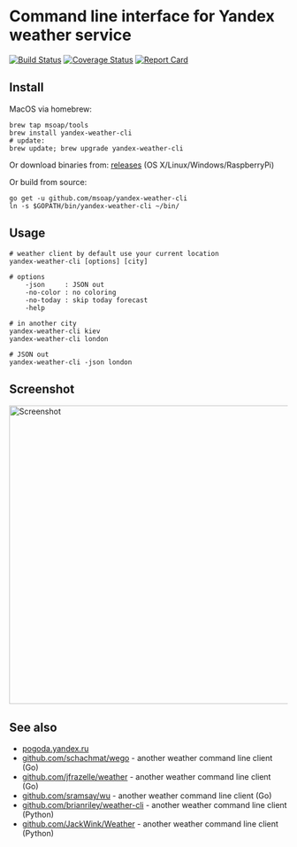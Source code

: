 Command line interface for Yandex weather service
=================================================

[![Build Status](https://travis-ci.org/msoap/yandex-weather-cli.svg?branch=master)](https://travis-ci.org/msoap/yandex-weather-cli)
[![Coverage Status](https://coveralls.io/repos/github/msoap/yandex-weather-cli/badge.svg?branch=master)](https://coveralls.io/github/msoap/yandex-weather-cli?branch=master)
[![Report Card](https://goreportcard.com/badge/github.com/msoap/yandex-weather-cli)](https://goreportcard.com/report/github.com/msoap/yandex-weather-cli)

Install
-------------------

MacOS via homebrew:

    brew tap msoap/tools
    brew install yandex-weather-cli
    # update:
    brew update; brew upgrade yandex-weather-cli

Or download binaries from: [releases](https://github.com/msoap/yandex-weather-cli/releases) (OS X/Linux/Windows/RaspberryPi)

Or build from source:

    go get -u github.com/msoap/yandex-weather-cli
    ln -s $GOPATH/bin/yandex-weather-cli ~/bin/

Usage
-----

    # weather client by default use your current location
    yandex-weather-cli [options] [city]

    # options
        -json     : JSON out
        -no-color : no coloring
        -no-today : skip today forecast
        -help

    # in another city
    yandex-weather-cli kiev
    yandex-weather-cli london

    # JSON out
    yandex-weather-cli -json london

Screenshot
----------
<img src="https://raw.githubusercontent.com/msoap/yandex-weather-cli/misc/img/yandex-weather.go.2015-12-28.0.screenshot.png" align="center" alt="Screenshot" height="539" width="764">

See also
--------

  * [pogoda.yandex.ru](https://pogoda.yandex.ru/)
  * [github.com/schachmat/wego](https://github.com/schachmat/wego) - another weather command line client (Go)
  * [github.com/jfrazelle/weather](https://github.com/jfrazelle/weather) - another weather command line client (Go)
  * [github.com/sramsay/wu](https://github.com/sramsay/wu) - another weather command line client (Go)
  * [github.com/brianriley/weather-cli](https://github.com/brianriley/weather-cli) - another weather command line client (Python)
  * [github.com/JackWink/Weather](https://github.com/JackWink/Weather) - another weather command line client (Python)
